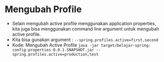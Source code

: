 # Mengubah Profile
- Selain mengubah active profile menggunakan application properties, kita juga bisa menggunakan command line argument untuk mengubah active profile.
- Kita bisa gunakan argument :
  ``` --spring.profiles.active=first,second  ```
- Kode: Mengubah Active Profile
``` java -jar target/belajar-spring-config-properties-0.0.1-SNAPSHOT.jar --spring.profiles.active=production,test ```